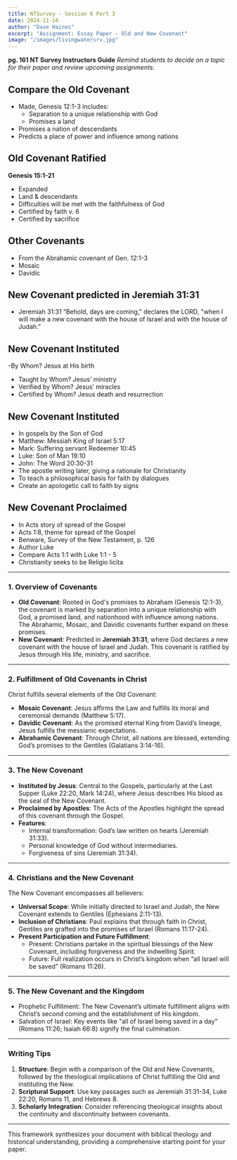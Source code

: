 ```yaml
---
title: NTSurvey - Session 6 Part 3
date: 2024-11-16
author: "Dave Haines"
excerpt: "Assignment: Essay Paper - Old and New Covenant"
image: "/images/livingwatersrv.jpg"
---
```


**pg. 161 NT Survey Instructors Guide**
*Remind students to decide on a topic for their paper and review upcoming assignments.*

## Compare the Old Covenant
- Made, Genesis 12:1-3 includes:
  - Separation to a unique relationship with God
  - Promises a land
- Promises a nation of descendants
- Predicts a place of power and influence among nations

## Old Covenant Ratified
**Genesis 15:1-21**  
- Expanded
- Land & descendants
- Difficulties will be met with the faithfulness of God
- Certified by faith v. 6
- Certified by sacrifice

## Other Covenants
- From the Abrahamic covenant of Gen. 12:1-3
- Mosaic
- Davidic

## New Covenant predicted in Jeremiah 31:31
- Jeremiah 31:31 “Behold, days are coming," declares the LORD, "when I will
make a new covenant with the house of Israel and with the house of Judah.”

## New Covenant Instituted
-By Whom? Jesus at His birth
- Taught by Whom? Jesus’ ministry
- Verified by Whom? Jesus’ miracles
- Certified by Whom? Jesus death and resurrection

## New Covenant Instituted
- In gospels by the Son of God
- Matthew: Messiah King of Israel 5:17
- Mark: Suffering servant Redeemer 10:45
- Luke: Son of Man 19:10
- John: The Word 20:30-31
- The apostle writing later, giving a rationale for Christianity
- To teach a philosophical basis for faith by dialogues
- Create an apologetic call to faith by signs
## New Covenant Proclaimed
- In Acts story of spread of the Gospel
- Acts 1:8, theme for spread of the Gospel
- Benware, Survey of the New Testament, p. 126
- Author Luke
- Compare Acts 1:1 with Luke 1:1 - 5
- Christianity seeks to be Religio licita

---

### 1. **Overview of Covenants**
   - **Old Covenant**: Rooted in God's promises to Abraham (Genesis 12:1-3), the covenant is marked by separation into a unique relationship with God, a promised land, and nationhood with influence among nations. The Abrahamic, Mosaic, and Davidic covenants further expand on these promises.
   - **New Covenant**: Predicted in **Jeremiah 31:31**, where God declares a new covenant with the house of Israel and Judah. This covenant is ratified by Jesus through His life, ministry, and sacrifice.

---

### 2. **Fulfillment of Old Covenants in Christ**
Christ fulfills several elements of the Old Covenant:
   - **Mosaic Covenant**: Jesus affirms the Law and fulfills its moral and ceremonial demands (Matthew 5:17).
   - **Davidic Covenant**: As the promised eternal King from David’s lineage, Jesus fulfills the messianic expectations.
   - **Abrahamic Covenant**: Through Christ, all nations are blessed, extending God’s promises to the Gentiles (Galatians 3:14-16).

---

### 3. **The New Covenant**
   - **Instituted by Jesus**: Central to the Gospels, particularly at the Last Supper (Luke 22:20, Mark 14:24), where Jesus describes His blood as the seal of the New Covenant.
   - **Proclaimed by Apostles**: The Acts of the Apostles highlight the spread of this covenant through the Gospel.
   - **Features**:
     - Internal transformation: God’s law written on hearts (Jeremiah 31:33).
     - Personal knowledge of God without intermediaries.
     - Forgiveness of sins (Jeremiah 31:34).

---

### 4. **Christians and the New Covenant**
The New Covenant encompasses all believers:
   - **Universal Scope**: While initially directed to Israel and Judah, the New Covenant extends to Gentiles (Ephesians 2:11-13).
   - **Inclusion of Christians**: Paul explains that through faith in Christ, Gentiles are grafted into the promises of Israel (Romans 11:17-24).
   - **Present Participation and Future Fulfillment**:
     - Present: Christians partake in the spiritual blessings of the New Covenant, including forgiveness and the indwelling Spirit.
     - Future: Full realization occurs in Christ’s kingdom when “all Israel will be saved” (Romans 11:26).

---

### 5. **The New Covenant and the Kingdom**
   - Prophetic Fulfillment: The New Covenant’s ultimate fulfillment aligns with Christ’s second coming and the establishment of His kingdom.
   - Salvation of Israel: Key events like "all of Israel being saved in a day" (Romans 11:26; Isaiah 66:8) signify the final culmination.

---

### Writing Tips
1. **Structure**: Begin with a comparison of the Old and New Covenants, followed by the theological implications of Christ fulfilling the Old and instituting the New.
2. **Scriptural Support**: Use key passages such as Jeremiah 31:31-34, Luke 22:20, Romans 11, and Hebrews 8.
3. **Scholarly Integration**: Consider referencing theological insights about the continuity and discontinuity between covenants.

---

This framework synthesizes your document with biblical theology and historical understanding, providing a comprehensive starting point for your paper.


